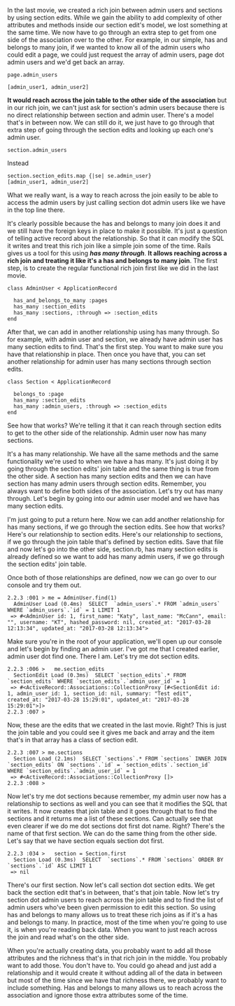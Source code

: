 In the last movie, we created a rich join between admin users and sections by using section edits. While we gain the ability to add complexity of other attributes and methods inside our section edit's model, we lost something at the same time. We now have to go through an extra step to get from one side of the association over to the other. For example, in our simple, has and belongs to many join, if we wanted to know all of the admin users who could edit a page, we could just request the array of admin users, page dot admin users and we'd get back an array.
```
page.admin_users

[admin_user1, admin_user2]
```
**It would reach across the join table to the other side of the association** but in our rich join, we can't just ask for section's admin users because there is no direct relationship between section and admin user. There's a model that's in between now. We can still do it, we just have to go through that extra step of going through the section edits and looking up each one's admin user.
```
section.admin_users
```
Instead
```
section.section_edits.map {|se| se.admin_user}
[admin_user1, admin_user2]
```

What we really want, is a way to reach across the join easily to be able to access the admin users by just calling section dot admin users like we have in the top line there.

It's clearly possible because the has and belongs to many join does it and we still have the foreign keys in place to make it possible. It's just a question of telling active record about the relationship. So that it can modify the SQL it writes and treat this rich join like a simple join some of the time. Rails gives us a tool for this using ***has many through***. **It allows reaching across a rich join and treating it like it's a has and belongs to many join**. The first step, is to create the regular functional rich join first like we did in the last movie.
```
class AdminUser < ApplicationRecord

  has_and_belongs_to_many :pages
  has_many :section_edits
  has_many :sections, :through => :section_edits
end

```
After that, we can add in another relationship using has many through. So for example, with admin user and section, we already have admin user has many section edits to find. That's the first step. You want to make sure you have that relationship in place. Then once you have that, you can set another relationship for admin user has many sections through section edits.
```
class Section < ApplicationRecord

  belongs_to :page
  has_many :section_edits
  has_many :admin_users, :through => :section_edits
end
```

See how that works? We're telling it that it can reach through section edits to get to the other side of the relationship. Admin user now has many sections.

It's a has many relationship. We have all the same methods and the same functionality we're used to when we have a has many. It's just doing it by going through the section edits' join table and the same thing is true from the other side. A section has many section edits and then we can have section has many admin users through section edits. Remember, you always want to define both sides of the association. Let's try out has many through. Let's begin by going into our admin user model and we have has many section edits.

I'm just going to put a return here. Now we can add another relationship for has many sections, if we go through the section edits. See how that works? Here's our relationship to section edits. Here's our relationship to sections, if we go through the join table that's defined by section edits. Save that file and now let's go into the other side, section.rb, has many section edits is already defined so we want to add has many admin users, if we go through the section edits' join table.

Once both of those relationships are defined, now we can go over to our console and try them out.
```
2.2.3 :001 > me = AdminUser.find(1)
  AdminUser Load (0.4ms)  SELECT  `admin_users`.* FROM `admin_users` WHERE `admin_users`.`id` = 1 LIMIT 1
 => #<AdminUser id: 1, first_name: "Katy", last_name: "McCann", email: "", username: "KT", hashed_password: nil, created_at: "2017-03-28 12:13:34", updated_at: "2017-03-28 12:13:34">
```

Make sure you're in the root of your application, we'll open up our console and let's begin by finding an admin user. I've got me that I created earlier, admin user dot find one. There I am. Let's try me dot section edits.
```
2.2.3 :006 >   me.section_edits
  SectionEdit Load (0.3ms)  SELECT `section_edits`.* FROM `section_edits` WHERE `section_edits`.`admin_user_id` = 1
 => #<ActiveRecord::Associations::CollectionProxy [#<SectionEdit id: 1, admin_user_id: 1, section_id: nil, summary: "Test edit", created_at: "2017-03-28 15:29:01", updated_at: "2017-03-28 15:29:01">]>
2.2.3 :007 >
```
Now, these are the edits that we created in the last movie. Right? This is just the join table and you could see it gives me back and array and the item that's in that array has a class of section edit.
```
2.2.3 :007 > me.sections
  Section Load (2.1ms)  SELECT `sections`.* FROM `sections` INNER JOIN `section_edits` ON `sections`.`id` = `section_edits`.`section_id` WHERE `section_edits`.`admin_user_id` = 1
 => #<ActiveRecord::Associations::CollectionProxy []>
2.2.3 :008 >
```

Now let's try me dot sections because remember, my admin user now has a relationship to sections as well and you can see that it modifies the SQL that it writes. It now creates that join table and it goes through that to find the sections and it returns me a list of these sections. Can actually see that even clearer if we do me dot sections dot first dot name. Right? There's the name of that first section. We can do the same thing from the other side. Let's say that we have section equals section dot first.
```
2.2.3 :034 >   section = Section.first
  Section Load (0.3ms)  SELECT  `sections`.* FROM `sections` ORDER BY `sections`.`id` ASC LIMIT 1
 => nil
```

There's our first section. Now let's call section dot section edits. We get back the section edit that's in between, that's that join table. Now let's try section dot admin users to reach across the join table and to find the list of admin users who've been given permission to edit this section. So using has and belongs to many allows us to treat these rich joins as if it's a has and belongs to many. In practice, most of the time when you're going to use it, is when you're reading back data. When you want to just reach across the join and read what's on the other side.

When you're actually creating data, you probably want to add all those attributes and the richness that's in that rich join in the middle. You probably want to add those. You don't have to. You could go ahead and just add a relationship and it would create it without adding all of the data in between but most of the time since we have that richness there, we probably want to include something. Has and belongs to many allows us to reach across the association and ignore those extra attributes some of the time.
